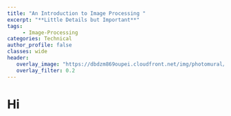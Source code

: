 ```yaml
---
title: "An Introduction to Image Processing "
excerpt: "**Little Details but Important**"
tags:
     - Image-Processing
categories: Technical
author_profile: false
classes: wide
header: 
   overlay_image: "https://dbdzm869oupei.cloudfront.net/img/photomural/large/5d9da5b914d83.jpg"
   overlay_filter: 0.2
---
```


# Hi
